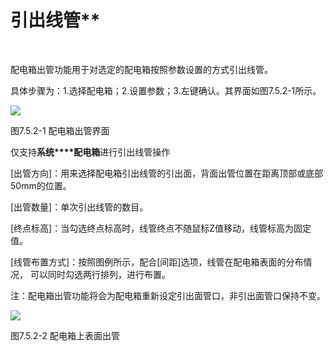 # 引出线管**
<br/>

配电箱出管功能用于对选定的配电箱按照参数设置的方式引出线管。

具体步骤为：1.选择配电箱；2.设置参数；3.左键确认。其界面如图7.5.2\-1所示。

![](file:///C:\Users\pkpm\AppData\Local\Temp\ksohtml5908\wps103.jpg)

图7.5.2\-1 配电箱出管界面

仅支持**系统****配电箱**进行引出线管操作

\[出管方向\]：用来选择配电箱引出线管的引出面，背面出管位置在距离顶部或底部  50mm的位置。

\[出管数量\]：单次引出线管的数目。

\[终点标高\]：当勾选终点标高时，线管终点不随鼠标Z值移动，线管标高为固定值。

\[线管布置方式\]：按照图例所示，配合\[间距\]选项，线管在配电箱表面的分布情况，  可以同时勾选两行排列，进行布置。

注：配电箱出管功能将会为配电箱重新设定引出面管口，非引出面管口保持不变。

![](file:///C:\Users\pkpm\AppData\Local\Temp\ksohtml5908\wps104.jpg)

图7.5.2\-2 配电箱上表面出管
